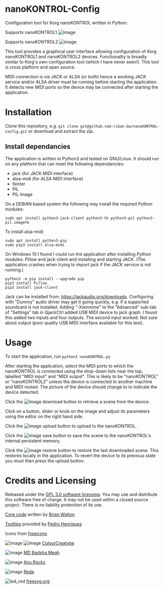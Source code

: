 # nanoKONTROL-Config
Configuration tool for Korg nanoKONTROL written in Python.

Supports nanoKONTROL1
![image](https://user-images.githubusercontent.com/3158323/176915252-a606ced7-62b2-42ef-b5da-ecca2c2c3b12.png)

Supports nanoKONTROL2
![image](https://user-images.githubusercontent.com/3158323/176915182-ca7fba06-30f5-4f93-bd36-8c0c3331ee31.png)

This tool provides a graphical user interface allowing configuration of Korg nanoKONTROL1 and nanoKONTROL2 devices. Functionality is broadly similar to Korg's own configuration tool (which I have never seen!). This tool is cross platform and open source.

MIDI connection is via JACK or ALSA (or both) hence a working JACK service and/or ALSA driver must be running before starting the application. It detects new MIDI ports so the device may be connected after starting the application.

# Installation

Clone this repository, e.g. `git clone git@github.com:riban-bw/nanoKONTROL-Config.git` or download and extract the zip.

## Install dependancies

The application is written in Python3 and tested on GNU/Linux. It should run on any platform that can meet the following dependancies:

- jack (for JACK MIDI interface)
- alsa-midi (for ALSA MIDI interface)
- tkinter
- PIL
- PIL Image

On a DEBIAN based system the following may install the required Python modules:

`sudo apt install python3-jack-client python3-tk python3-pil python3-pil.imagetk`

To install alsa-midi:

```
sudo apt install python3-pip
sudo pip3 install alsa-midi
```

On Windows 10 I found I could run the application after installing Python modules: Pillow and jack-client and installing and starting JACK. (The application crashes when trying to import jack if the JACK service is not running.)

```
python3 -m pip install --upgrade pip
pip3 install Pillow
pip3 install jack-client
```

Jack can be installed from: https://jackaudio.org/downloads. Configuring with "Dummy" audio driver may get it going quickly, e.g. if a supported soundcard is not installed. Adding "-Xwinmme" to the "Advanced" sub-tab of "Settings" tab in QjackCtrl added USB MIDI device to jack graph. I found this added two inputs and four outputs. The second input worked. Not sure about output (poor quality USB MIDI interface available for this test).

# Usage

To start the application, run `python3 nanoKONTROL.py`

After starting the application, select the MIDI ports to which the nanoKONTROL is connected using the drop-down lists near the top, labelled "MIDI input" and "MIDI output". This is likely to be "nanoKONTROL" or "nanoKONTROL2" unless the device is connected to another machine and MIDI routed. The picture of the device should change to to indicate the device detected.

Click the ![image](https://user-images.githubusercontent.com/3158323/176854990-1b05b67f-5ee8-4033-aa6b-4a9b08500a56.png) download button to retrieve a scene from the device.

Click on a button, slider or knob on the image and adjust its parameters using the editor on the right hand side.

Click the ![image](https://user-images.githubusercontent.com/3158323/176855266-c99b60f7-1762-4368-a889-5da36618160e.png) upload button to upload to the nanoKONTROL.

Click the ![image](https://user-images.githubusercontent.com/3158323/176855361-4ea75e8b-cff0-47c8-bb37-3cf351f40b1d.png) save button to save the scene to the nanoKONTROL's internal persistent memory.

Click the ![image](https://user-images.githubusercontent.com/3158323/176915479-baf8d65f-2365-489f-a51e-11723717cd29.png) restore button to restore the last downloaded scene. This restores locally in the application. To revert the device to its previous state you must then press the upload button.

# Credits and Licensing

Released under the [GPL 3.0 software licensing](https://www.gnu.org/licenses/gpl-3.0.en.html). You may use and distribute this software free of charge. It may not be used within a closed source project. There is no liability protection of its use.

[Core code](https://github.com/riban-bw/nanoKONTROL-Config) written by [Brian Walton](http://riban.co.uk)

[Tooltips](https://github.com/PedroHenriques/Tkinter_ToolTips) provided by [Pedro Henriques](http://www.pedrojhenriques.com)

Icons from [freeicons](https://freeicons.io)

![image](https://user-images.githubusercontent.com/3158323/176854990-1b05b67f-5ee8-4033-aa6b-4a9b08500a56.png) ![image](https://user-images.githubusercontent.com/3158323/176855361-4ea75e8b-cff0-47c8-bb37-3cf351f40b1d.png) [ColourCreatype](https://freeicons.io/profile/5790)

![image](https://user-images.githubusercontent.com/3158323/176917301-d15296fb-79ab-421e-9d40-bc22f057394b.png) [MD Badsha Meah](https://freeicons.io/profile/3335)

![image](https://user-images.githubusercontent.com/3158323/176915479-baf8d65f-2365-489f-a51e-11723717cd29.png) [Anu Rocks](https://freeicons.io/profile/730)

![image](https://user-images.githubusercontent.com/3158323/178100762-9c3db76a-64b7-431c-8df6-ba40e2395564.png) [Reda](https://freeicons.io/profile/6156)

![led_red](https://user-images.githubusercontent.com/3158323/178287278-5d2e337b-b793-47f9-8261-42bb8ce27e64.png) [freesvg.org](https://freesvg.org)

